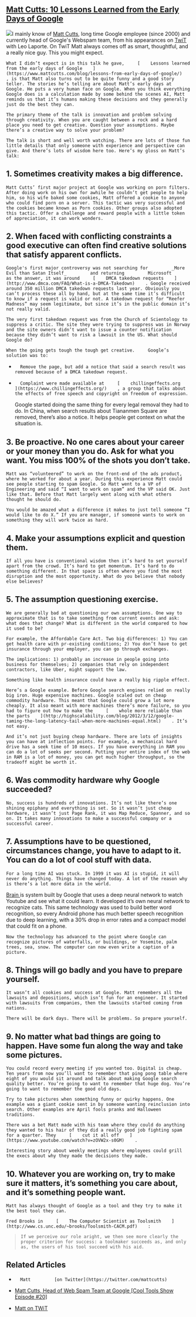 ## [Matt Cutts: 10 Lessons Learned from the Early Days of Google](/blog/2015/2/4/matt-cutts-10-lessons-learned-from-the-early-days-of-google.html)

    

    

![](https://farm8.staticflickr.com/7419/16417842916_10ebfa1020_m.jpg)I mainly know of [Matt Cutts](https://plus.google.com/+MattCutts/posts), long time Google employee (since 2000) and currently head of Google's Webspam team, from his appearances on [TwiT](http://twit.tv/) with Leo Laporte. On TwiT Matt always comes off as smart, thoughtful, and a really nice guy. This you might expect.

    What I didn’t expect is in this talk he gave,     [    Lessons learned from the early days of Google    ](https://www.mattcutts.com/blog/lessons-from-early-days-of-google/)    , is that Matt also turns out to be quite funny and a good story teller. The stories he’s telling are about Matt’s early days at Google. He puts a very human face on Google. When you think everything Google does is a calculation made by some behind the scenes AI, Matt reminds us that it’s humans making these decisions and they generally just do the best they can.    

    The primary theme of the talk is innovation and problem solving through creativity. When you are caught between a rock and a hard place you need to get creative. Question your assumptions. Maybe there’s a creative way to solve your problem?    

    The talk is short and well worth watching. There are lots of those fun little details that only someone with experience and perspective can give. And there’s lots of wisdom here too. Here’s my gloss on Matt’s talk:    

## 1\. Sometimes creativity makes a big difference.

    Matt Cutts’ first major project at Google was working on porn filters. After doing work on his own for awhile he couldn’t get people to help him, so his wife baked some cookies, Matt offered a cookie to anyone who could find porn on a server. This tactic was very successful and the cookies became known as Porn cookies. Other groups also adopted this tactic. Offer a challenge and reward people with a little token of appreciation, it can work wonders.    

## 2\. When faced with conflicting constraints a good executive can often find creative solutions that satisfy apparent conflicts.

    Google's first major controversy was not searching for         _More Evil than Satan Itself_         and returning         Microsoft         as the answer, it was around     [    DMCA takedown requests    ](http://www.dmca.com/FAQ/What-is-a-DMCA-Takedown)    . Google received around 350 million DMCA takedown requests last year. Obviously you can’t process these all by hand, but at the same time it’s difficult to know if a request is valid or not. A takedown request for “Reefer Madness” may seem legitimate, but since it’s in the public domain it’s not really valid.    

    The very first takedown request was from the Church of Scientology to suppress a critic. The site they were trying to suppress was in Norway and the site owners didn’t want to issue a counter notification because they didn’t want to risk a lawsuit in the US. What should Google do?    

    When the going gets tough the tough get creative.     Google’s solution was to:

*       Remove the page, but add a notice that said a search result was removed because of a DMCA takedown request.    

*       Complaint were made available at     [    chillingeffects.org    ](https://www.chillingeffects.org/)    , a group that talks about the effects of free speech and copyright on freedom of expression.    

    Google started doing the same thing for every legal removal they had to do. In China, when search results about Tiananmen Square are removed, there’s also a notice. It helps people get context on what the situation is.    

##     3\. Be proactive. No one cares about your career or your money than you do. Ask for what you want. You miss 100% of the shots you don’t take.    

    Matt was “volunteered” to work on the front-end of the ads product, where he worked for about a year. During this experience Matt could see people starting to spam Google. So Matt went to a VP of Engineering and said “I want to work on spam” and the VP said OK. Just like that. Before that Matt largely went along with what others thought he should do.    

    You would be amazed what a difference it makes to just tell someone “I would like to do X.” If you are manager, if someone wants to work on something they will work twice as hard.    

##     4\. Make your assumptions explicit and question them.    

    If all you have is conventional wisdom then it’s hard to set yourself apart from the crowd. It’s hard to get momentum. It’s hard to do something different. In that space is often where you find the most disruption and the most opportunity. What do you believe that nobody else believes?    

## 5\. The assumption questioning exercise.

    We are generally bad at questioning our own assumptions. One way to approximate that is to take something from current events and ask: what does that change? What is different in the world compared to how it used to be?    

    For example, the Affordable Care Act. Two big differences: 1) You can get health care with pr-existing conditions; 2) You don’t have to get insurance through your employer, you can go through exchanges.    

    The implications: 1) probably an increase in people going into business for themselves; 2) companies that rely on independent contractors, like Uber, might support the law.    

    Something like health insurance could have a really big ripple effect.    

    Here’s a Google example. Before Google search engines relied on really big iron. Huge expensive machines. Google scaled out on cheap commodity hardware. This meant that Google could grow a lot more cheaply. It also meant with more machines there’s more failure, so you had to figure out how to make the     [    whole more reliable than the parts    ](http://highscalability.com/blog/2012/3/12/google-taming-the-long-latency-tail-when-more-machines-equal.html)    . It’s not easy.    

    And it’s not just buying cheap hardware. There are lots of insights you can have at inflection points. For example, a mechanical hard drive has a seek time of 10 msecs. If you have everything in RAM you can do a lot of seeks per second. Putting your entire index of the web in RAM is a lot of money, you can get much higher throughput, so the tradeoff might be worth it.    

##     6\. Was commodity hardware why Google succeeded?    

    No, success is hundreds of innovations. It’s not like there’s one shining epiphany and everything is set. So it wasn’t just cheap hardware, it wasn’t just Page Rank, it was Map Reduce, Spanner, and so on. It takes many innovations to make a successful company or a successful career.    

##     7\. Assumptions have to be questioned, circumstances change, you have to adapt to it. You can do a lot of cool stuff with data.    

    For a long time AI was stuck. In 1999 it was AI is stupid, it will never do anything. Things have changed today. A lot of the reason why is there’s a lot more data in the world.    

[    Brain    ](http://www.wired.com/2012/06/google-x-neural-network/)     is system built by Google that uses a deep neural network to watch Youtube and see what it could learn. It developed it’s own neural network to recognize cats. This same technology was used to build better word recognition, so every Android phone has much better speech recognition due to deep learning, with a 30% drop in error rates and a compact model that could fit on a phone.    

    Now the technology has advanced to the point where Google can recognize pictures of waterfalls, or buildings, or Yosemite, palm trees, sea, snow. The computer can now even write a caption of a picture.    

##     8\. Things will go badly and you have to prepare yourself.    

    It wasn’t all cookies and success at Google. Matt remembers all the lawsuits and depositions, which isn’t fun for an engineer. It started with lawsuits from companies, then the lawsuits started coming from nations.    

    There will be dark days. There will be problems. So prepare yourself.    

##     9\. No matter what bad things are going to happen. Have some fun along the way and take some pictures.    

    You could record every meeting if you wanted too. Digital is cheap. Ten years from now you’ll want to remember that ping pong table where eight of you would sit around and talk about making Google search quality better. You’re going to want to remember that huge dog. You’re going to want to remember the good old days.    

    Try to take pictures when something funny or quirky happens. One example was a giant cookie sent in by someone wanting reinclusion into search. Other examples are April fools pranks and Halloween traditions.    

    There was a bet Matt made with his team where they could do anything they wanted to his hair of they did a really good job fighting spam for a quarter. They     [    cut it all off    ](https://www.youtube.com/watch?v=zOVW2x-s0GM)    .    

    Interesting story about weekly meetings where employees could grill the execs about why they made the decisions they made.    

##     10\. Whatever you are working on, try to make sure it matters, it’s something you care about, and it’s something people want.    

    Matt has always thought of Google as a tool and they try to make it the best tool they can.    

    Fred Brooks in     [    The Computer Scientist as Toolsmith    ](http://www.cs.unc.edu/~brooks/Toolsmith-CACM.pdf)    :    

>     If we perceive our role aright, we then see more clearly the proper criterion for success: a toolmaker succeeds as, and only as, the users of his tool succeed with his aid.    

##     Related Articles    

*       Matt         [on Twitter](https://twitter.com/mattcutts)    

*   [Matt Cutts, Head of Web Spam Team at Google [Cool Tools Show Episode #20]](http://kk.org/cooltools/archives/23193)

*   [Matt on TWiT](http://twit.tv/show/this-week-in-google/227)

    